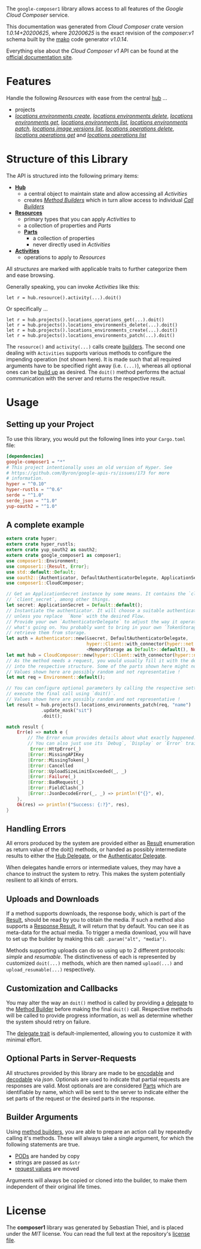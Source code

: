 <!---
DO NOT EDIT !
This file was generated automatically from 'src/mako/api/README.md.mako'
DO NOT EDIT !
-->
The `google-composer1` library allows access to all features of the *Google Cloud Composer* service.

This documentation was generated from *Cloud Composer* crate version *1.0.14+20200625*, where *20200625* is the exact revision of the *composer:v1* schema built by the [mako](http://www.makotemplates.org/) code generator *v1.0.14*.

Everything else about the *Cloud Composer* *v1* API can be found at the
[official documentation site](https://cloud.google.com/composer/).
# Features

Handle the following *Resources* with ease from the central [hub](https://docs.rs/google-composer1/1.0.14+20200625/google_composer1/struct.CloudComposer.html) ... 

* projects
 * [*locations environments create*](https://docs.rs/google-composer1/1.0.14+20200625/google_composer1/struct.ProjectLocationEnvironmentCreateCall.html), [*locations environments delete*](https://docs.rs/google-composer1/1.0.14+20200625/google_composer1/struct.ProjectLocationEnvironmentDeleteCall.html), [*locations environments get*](https://docs.rs/google-composer1/1.0.14+20200625/google_composer1/struct.ProjectLocationEnvironmentGetCall.html), [*locations environments list*](https://docs.rs/google-composer1/1.0.14+20200625/google_composer1/struct.ProjectLocationEnvironmentListCall.html), [*locations environments patch*](https://docs.rs/google-composer1/1.0.14+20200625/google_composer1/struct.ProjectLocationEnvironmentPatchCall.html), [*locations image versions list*](https://docs.rs/google-composer1/1.0.14+20200625/google_composer1/struct.ProjectLocationImageVersionListCall.html), [*locations operations delete*](https://docs.rs/google-composer1/1.0.14+20200625/google_composer1/struct.ProjectLocationOperationDeleteCall.html), [*locations operations get*](https://docs.rs/google-composer1/1.0.14+20200625/google_composer1/struct.ProjectLocationOperationGetCall.html) and [*locations operations list*](https://docs.rs/google-composer1/1.0.14+20200625/google_composer1/struct.ProjectLocationOperationListCall.html)




# Structure of this Library

The API is structured into the following primary items:

* **[Hub](https://docs.rs/google-composer1/1.0.14+20200625/google_composer1/struct.CloudComposer.html)**
    * a central object to maintain state and allow accessing all *Activities*
    * creates [*Method Builders*](https://docs.rs/google-composer1/1.0.14+20200625/google_composer1/trait.MethodsBuilder.html) which in turn
      allow access to individual [*Call Builders*](https://docs.rs/google-composer1/1.0.14+20200625/google_composer1/trait.CallBuilder.html)
* **[Resources](https://docs.rs/google-composer1/1.0.14+20200625/google_composer1/trait.Resource.html)**
    * primary types that you can apply *Activities* to
    * a collection of properties and *Parts*
    * **[Parts](https://docs.rs/google-composer1/1.0.14+20200625/google_composer1/trait.Part.html)**
        * a collection of properties
        * never directly used in *Activities*
* **[Activities](https://docs.rs/google-composer1/1.0.14+20200625/google_composer1/trait.CallBuilder.html)**
    * operations to apply to *Resources*

All *structures* are marked with applicable traits to further categorize them and ease browsing.

Generally speaking, you can invoke *Activities* like this:

```Rust,ignore
let r = hub.resource().activity(...).doit()
```

Or specifically ...

```ignore
let r = hub.projects().locations_operations_get(...).doit()
let r = hub.projects().locations_environments_delete(...).doit()
let r = hub.projects().locations_environments_create(...).doit()
let r = hub.projects().locations_environments_patch(...).doit()
```

The `resource()` and `activity(...)` calls create [builders][builder-pattern]. The second one dealing with `Activities` 
supports various methods to configure the impending operation (not shown here). It is made such that all required arguments have to be 
specified right away (i.e. `(...)`), whereas all optional ones can be [build up][builder-pattern] as desired.
The `doit()` method performs the actual communication with the server and returns the respective result.

# Usage

## Setting up your Project

To use this library, you would put the following lines into your `Cargo.toml` file:

```toml
[dependencies]
google-composer1 = "*"
# This project intentionally uses an old version of Hyper. See
# https://github.com/Byron/google-apis-rs/issues/173 for more
# information.
hyper = "^0.10"
hyper-rustls = "^0.6"
serde = "^1.0"
serde_json = "^1.0"
yup-oauth2 = "^1.0"
```

## A complete example

```Rust
extern crate hyper;
extern crate hyper_rustls;
extern crate yup_oauth2 as oauth2;
extern crate google_composer1 as composer1;
use composer1::Environment;
use composer1::{Result, Error};
use std::default::Default;
use oauth2::{Authenticator, DefaultAuthenticatorDelegate, ApplicationSecret, MemoryStorage};
use composer1::CloudComposer;

// Get an ApplicationSecret instance by some means. It contains the `client_id` and 
// `client_secret`, among other things.
let secret: ApplicationSecret = Default::default();
// Instantiate the authenticator. It will choose a suitable authentication flow for you, 
// unless you replace  `None` with the desired Flow.
// Provide your own `AuthenticatorDelegate` to adjust the way it operates and get feedback about 
// what's going on. You probably want to bring in your own `TokenStorage` to persist tokens and
// retrieve them from storage.
let auth = Authenticator::new(&secret, DefaultAuthenticatorDelegate,
                              hyper::Client::with_connector(hyper::net::HttpsConnector::new(hyper_rustls::TlsClient::new())),
                              <MemoryStorage as Default>::default(), None);
let mut hub = CloudComposer::new(hyper::Client::with_connector(hyper::net::HttpsConnector::new(hyper_rustls::TlsClient::new())), auth);
// As the method needs a request, you would usually fill it with the desired information
// into the respective structure. Some of the parts shown here might not be applicable !
// Values shown here are possibly random and not representative !
let mut req = Environment::default();

// You can configure optional parameters by calling the respective setters at will, and
// execute the final call using `doit()`.
// Values shown here are possibly random and not representative !
let result = hub.projects().locations_environments_patch(req, "name")
             .update_mask("sit")
             .doit();

match result {
    Err(e) => match e {
        // The Error enum provides details about what exactly happened.
        // You can also just use its `Debug`, `Display` or `Error` traits
         Error::HttpError(_)
        |Error::MissingAPIKey
        |Error::MissingToken(_)
        |Error::Cancelled
        |Error::UploadSizeLimitExceeded(_, _)
        |Error::Failure(_)
        |Error::BadRequest(_)
        |Error::FieldClash(_)
        |Error::JsonDecodeError(_, _) => println!("{}", e),
    },
    Ok(res) => println!("Success: {:?}", res),
}

```
## Handling Errors

All errors produced by the system are provided either as [Result](https://docs.rs/google-composer1/1.0.14+20200625/google_composer1/enum.Result.html) enumeration as return value of 
the doit() methods, or handed as possibly intermediate results to either the 
[Hub Delegate](https://docs.rs/google-composer1/1.0.14+20200625/google_composer1/trait.Delegate.html), or the [Authenticator Delegate](https://docs.rs/yup-oauth2/*/yup_oauth2/trait.AuthenticatorDelegate.html).

When delegates handle errors or intermediate values, they may have a chance to instruct the system to retry. This 
makes the system potentially resilient to all kinds of errors.

## Uploads and Downloads
If a method supports downloads, the response body, which is part of the [Result](https://docs.rs/google-composer1/1.0.14+20200625/google_composer1/enum.Result.html), should be
read by you to obtain the media.
If such a method also supports a [Response Result](https://docs.rs/google-composer1/1.0.14+20200625/google_composer1/trait.ResponseResult.html), it will return that by default.
You can see it as meta-data for the actual media. To trigger a media download, you will have to set up the builder by making
this call: `.param("alt", "media")`.

Methods supporting uploads can do so using up to 2 different protocols: 
*simple* and *resumable*. The distinctiveness of each is represented by customized 
`doit(...)` methods, which are then named `upload(...)` and `upload_resumable(...)` respectively.

## Customization and Callbacks

You may alter the way an `doit()` method is called by providing a [delegate](https://docs.rs/google-composer1/1.0.14+20200625/google_composer1/trait.Delegate.html) to the 
[Method Builder](https://docs.rs/google-composer1/1.0.14+20200625/google_composer1/trait.CallBuilder.html) before making the final `doit()` call. 
Respective methods will be called to provide progress information, as well as determine whether the system should 
retry on failure.

The [delegate trait](https://docs.rs/google-composer1/1.0.14+20200625/google_composer1/trait.Delegate.html) is default-implemented, allowing you to customize it with minimal effort.

## Optional Parts in Server-Requests

All structures provided by this library are made to be [encodable](https://docs.rs/google-composer1/1.0.14+20200625/google_composer1/trait.RequestValue.html) and 
[decodable](https://docs.rs/google-composer1/1.0.14+20200625/google_composer1/trait.ResponseResult.html) via *json*. Optionals are used to indicate that partial requests are responses 
are valid.
Most optionals are are considered [Parts](https://docs.rs/google-composer1/1.0.14+20200625/google_composer1/trait.Part.html) which are identifiable by name, which will be sent to 
the server to indicate either the set parts of the request or the desired parts in the response.

## Builder Arguments

Using [method builders](https://docs.rs/google-composer1/1.0.14+20200625/google_composer1/trait.CallBuilder.html), you are able to prepare an action call by repeatedly calling it's methods.
These will always take a single argument, for which the following statements are true.

* [PODs][wiki-pod] are handed by copy
* strings are passed as `&str`
* [request values](https://docs.rs/google-composer1/1.0.14+20200625/google_composer1/trait.RequestValue.html) are moved

Arguments will always be copied or cloned into the builder, to make them independent of their original life times.

[wiki-pod]: http://en.wikipedia.org/wiki/Plain_old_data_structure
[builder-pattern]: http://en.wikipedia.org/wiki/Builder_pattern
[google-go-api]: https://github.com/google/google-api-go-client

# License
The **composer1** library was generated by Sebastian Thiel, and is placed 
under the *MIT* license.
You can read the full text at the repository's [license file][repo-license].

[repo-license]: https://github.com/Byron/google-apis-rsblob/master/LICENSE.md
